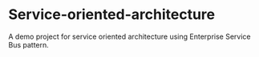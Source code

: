 # Service-oriented-architecture
A demo project for service oriented architecture using Enterprise Service Bus pattern. 
